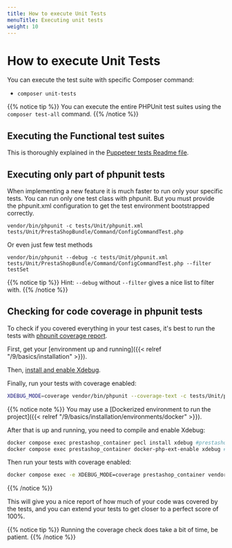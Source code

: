 ```yaml
---
title: How to execute Unit Tests
menuTitle: Executing unit tests
weight: 10
---
```


# How to execute Unit Tests

You can execute the test suite with specific Composer command:

* `composer unit-tests`

{{% notice tip %}}
You can execute the entire PHPUnit test suites using the `composer test-all` command.
{{% /notice %}}

## Executing the Functional test suites

This is thoroughly explained in the [Puppeteer tests Readme file](https://github.com/PrestaShop/PrestaShop/blob/8.0.x/tests/UI/README.md).

## Executing only part of phpunit tests

When implementing a new feature it is much faster to run only your specific tests. You can run only one test class with phpunit. But you must provide the phpunit.xml configuration to get the test environment bootstrapped correctly.

```
vendor/bin/phpunit -c tests/Unit/phpunit.xml tests/Unit/PrestaShopBundle/Command/ConfigCommandTest.php
```

Or even just few test methods

```
vendor/bin/phpunit --debug -c tests/Unit/phpunit.xml tests/Unit/PrestaShopBundle/Command/ConfigCommandTest.php --filter testSet
```

{{% notice tip %}}
Hint: `--debug` without `--filter` gives a nice list to filter with.
{{% /notice %}}

## Checking for code coverage in phpunit tests

To check if you covered everything in your test cases, it's best to run the tests with [phpunit coverage report](https://phpunit.readthedocs.io/en/9.5/code-coverage-analysis.html).

First, get your [environment up and running]({{< relref "/9/basics/installation" >}}). 

Then, [install and enable Xdebug](https://xdebug.org/docs/install).

Finally, run your tests with coverage enabled:

```bash
XDEBUG_MODE=coverage vendor/bin/phpunit --coverage-text -c tests/Unit/phpunit.xml tests/Unit/PrestaShopBundle/Command/ConfigCommandTest.php
```

{{% notice note %}}
You may use a [Dockerized environment to run the project]({{< relref "/9/basics/installation/environments/docker" >}}).

After that is up and running, you need to compile and enable Xdebug:

```bash
docker compose exec prestashop_container pecl install xdebug #prestashop_container is the container's name
docker compose exec prestashop_container docker-php-ext-enable xdebug #prestashop_container is the container's name
```

Then run your tests with coverage enabled:

```bash
docker compose exec -e XDEBUG_MODE=coverage prestashop_container vendor/bin/phpunit --coverage-text -c tests/Unit/phpunit.xml tests/Unit/PrestaShopBundle/Command/ConfigCommandTest.php
```
{{% /notice %}}

This will give you a nice report of how much of your code was covered by the tests, and you can extend your tests to get closer to a perfect score of 100%.

{{% notice tip %}}
Running the coverage check does take a bit of time, be patient.
{{% /notice %}}